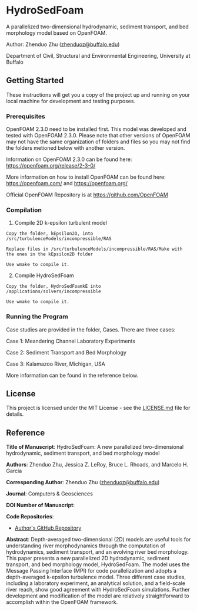 # HydroSedFoam
A parallelized two-dimensional hydrodynamic, sediment transport, and bed morphology model based on OpenFOAM.

Author: Zhenduo Zhu (zhenduoz@buffalo.edu)

Department of Civil, Structural and Environmental Engineering, University at Buffalo




## Getting Started

These instructions will get you a copy of the project up and running on your local machine for development and testing purposes.

### Prerequisites

OpenFOAM 2.3.0 need to be installed first. This model was developed and tested with OpenFOAM 2.3.0. Please note that other versions of OpenFOAM may not have the same organization of folders and files so you may not find the folders metioned below with another version.

Information on OpenFOAM 2.3.0 can be found here: https://openfoam.org/release/2-3-0/

More information on how to install OpenFOAM can be found here: https://openfoam.com/ and https://openfoam.org/

Official OpenFOAM Repository is at https://github.com/OpenFOAM

### Compilation

1. Compile 2D k-epsilon turbulent model

```
Copy the folder, kEpsilon2D, into /src/turbulenceModels/incompressible/RAS

Replace files in /src/turbulenceModels/incompressible/RAS/Make with the ones in the kEpsilon2D folder

Use wmake to compile it.
```

2. Compile HydroSedFoam

```
Copy the folder, HydroSedFoamkE into /applications/solvers/incompressible

Use wmake to compile it.
```



### Running the Program


Case studies are provided in the folder, Cases. There are three cases:

Case 1: Meandering Channel Laboratory Experiments

Case 2: Sediment Transport and Bed Morphology

Case 3: Kalamazoo River, Michigan, USA

More information can be found in the reference below.



## License

This project is licensed under the MIT License - see the [LICENSE.md](LICENSE.md) file for details.


## Reference

**Title of Manuscript**:
HydroSedFoam: A new parallelized two-dimensional hydrodynamic, sediment transport, and bed morphology model

**Authors**: Zhenduo Zhu, Jessica Z. LeRoy, Bruce L. Rhoads, and Marcelo H. Garcia

**Corresponding Author**: Zhenduo Zhu (zhenduoz@buffalo.edu)

**Journal**: Computers & Geosciences

**DOI Number of Manuscript**: 

**Code Repositories**:
 * [Author's GitHub Repository](https://github.com/ZhenduoZhu/HydroSedFoam)

**Abstract**: Depth-averaged two-dimensional (2D) models are useful tools for understanding river morphodynamics through the computation of hydrodynamics, sediment transport, and an evolving river bed morphology. This paper presents a new parallelized 2D hydrodynamic, sediment transport, and bed morphology model, HydroSedFoam. The model uses the Message Passing Interface (MPI) for code parallelization and adopts a depth-averaged k-epsilon turbulence model. Three different case studies, including a laboratory experiment, an analytical solution, and a field-scale river reach, show good agreement with HydroSedFoam simulations. Further development and modification of the model are relatively straightforward to accomplish within the OpenFOAM framework.
